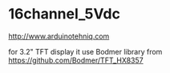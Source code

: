 # 16channel_5Vdc
http://www.arduinotehniq.com


for 3.2" TFT display it use Bodmer library from https://github.com/Bodmer/TFT_HX8357

